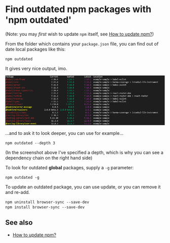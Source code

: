 ﻿# Find outdated npm packages with 'npm outdated'

(Note: you may *first* wish to update `npm` itself, see [How to update npm?](update_npm.md))

From the folder which contains your `package.json` file, you can find out of date local packages like this:

	npm outdated

It gives very nice output, imo.

![outdated_output](outdated_output.png)

...and to ask it to look deeper, you can use for example...

	npm outdated --depth 3

(In the screenshot above I've specified a depth, which is why you can see a dependency chain on the right hand side)

To look for outdated **global** packages, supply a `-g` parameter:

	npm outdated -g

To update an outdated package, you can use update, or you can remove it and re-add.

	npm uninstall browser-sync --save-dev
	npm install browser-sync --save-dev

## See also

- [How to update npm?](update_npm.md)
